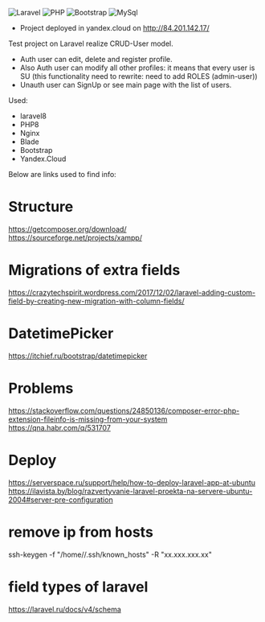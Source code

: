 ![Laravel](https://img.shields.io/badge/Laravel-FF2D20?style=for-the-badge&logo=laravel&logoColor=white)
![PHP](https://img.shields.io/badge/PHP-777BB4?style=for-the-badge&logo=php&logoColor=white)
![Bootstrap](https://img.shields.io/badge/Bootstrap-563D7C?style=for-the-badge&logo=bootstrap&logoColor=white)
![MySql](https://img.shields.io/badge/MySQL-005C84?style=for-the-badge&logo=mysql&logoColor=white)


- Project deployed in yandex.cloud on http://84.201.142.17/

Test project on Laravel realize CRUD-User model.
- Auth user can edit, delete and register profile.
- Also Auth user can modify all other profiles: it means that every user is SU (this functionality need to rewrite: need to add ROLES (admin-user))
- Unauth user can SignUp or see main page with the list of users.


Used:
- laravel8
- PHP8
- Nginx
- Blade
- Bootstrap
- Yandex.Cloud


Below are links used to find info:
# Structure
https://getcomposer.org/download/
https://sourceforge.net/projects/xampp/
# Migrations of extra fields
https://crazytechspirit.wordpress.com/2017/12/02/laravel-adding-custom-field-by-creating-new-migration-with-column-fields/

# DatetimePicker
https://itchief.ru/bootstrap/datetimepicker

# Problems
https://stackoverflow.com/questions/24850136/composer-error-php-extension-fileinfo-is-missing-from-your-system
https://qna.habr.com/q/531707

# Deploy
https://serverspace.ru/support/help/how-to-deploy-laravel-app-at-ubuntu
https://ilavista.by/blog/razvertyvanie-laravel-proekta-na-servere-ubuntu-2004#server-pre-configuration

# remove ip from hosts
ssh-keygen -f "/home/<user>/.ssh/known_hosts" -R "xx.xxx.xxx.xx"

# field types of laravel
https://laravel.ru/docs/v4/schema
